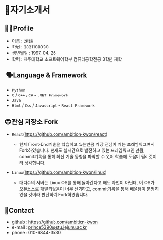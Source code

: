 # **🤚자기소개서**

## 💁‍♂️Profile

- 이름 : `권혁원`
- 학번 : 2021108030
- 생년월일 : 1997. 04. 26
- 학력 : 제주대학교 소프트웨어학부 컴퓨터공학전공 3학년 재학

##  🗣️Language & Framework

- `Python`
- `C` / `C++` / `C#` - `.NET Framework`
- `Java`
- `Html` / `Css` / `Javascript` - `React Framework`

## 😍관심 저장소 Fork

- `React`(https://github.com/ambition-kwon/react)
    - 현재 Front-End기술을 학습하고 있는만큼 가장 관심이 가는 프레임워크여서 Fork하였습니다. 현재도 실시간으로 발전하고 있는 프레임워크인 만큼, commit기록을 통해 최신 기술 동향을 파악할 수 있어 학습에 도움이 될s 것이라 생각합니다.

- `Linux`(https://github.com/ambition-kwon/linux)
    - 대다수의 서버는 Linux OS를 통해 돌아간다고 해도 과언이 아닌데, 이 OS가 오픈소스로 개발되었음이 너무 신기하고, commit기록을 통해 배울점이 분명히 있을 것이라 판단하여 Fork하였습니다.

## 📱Contact

- github : https://github.com/ambition-kwon
- e-mail : [prince5390@stu.jejunu.ac.kr]()
- phone : 010-6844-3530
